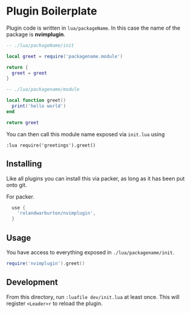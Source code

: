 # Plugin Boilerplate

Plugin code is written in `lua/packageName`. In this case the name of the package is **nvimplugin**.

```lua
-- ./lua/packageName/init

local greet = require('packagename.module')

return {
  greet = greet
}
```

```lua
-- ./lua/packagename/module

local function greet()
  print('hello world')
end

return greet
```

You can then  call this module name exposed via `init.lua` using

```vim
:lua require('greetings').greet()
```

## Installing

Like all plugins you can install this via packer, as long as it has been put onto git.

For packer.

```lua
  use {
    'rolandwarburton/nvimplugin',
  }
```

## Usage

You have access to everything exposed in `./lua/packagename/init`.

```lua
require('nvimplugin').greet()
```

## Development

From this directory, run `:luafile dev/init.lua` at least once. This will register `<Leader>r`
to reload the plugin.

